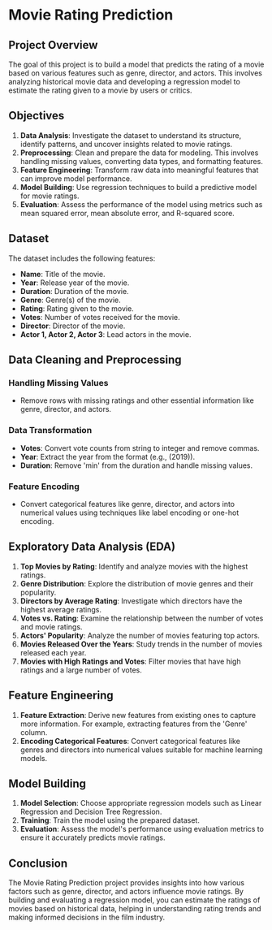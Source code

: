# Movie Rating Prediction

## Project Overview

The goal of this project is to build a model that predicts the rating of a movie based on various features such as genre, director, and actors. This involves analyzing historical movie data and developing a regression model to estimate the rating given to a movie by users or critics.

## Objectives

1. **Data Analysis**: Investigate the dataset to understand its structure, identify patterns, and uncover insights related to movie ratings.
2. **Preprocessing**: Clean and prepare the data for modeling. This involves handling missing values, converting data types, and formatting features.
3. **Feature Engineering**: Transform raw data into meaningful features that can improve model performance.
4. **Model Building**: Use regression techniques to build a predictive model for movie ratings.
5. **Evaluation**: Assess the performance of the model using metrics such as mean squared error, mean absolute error, and R-squared score.

## Dataset

The dataset includes the following features:

- **Name**: Title of the movie.
- **Year**: Release year of the movie.
- **Duration**: Duration of the movie.
- **Genre**: Genre(s) of the movie.
- **Rating**: Rating given to the movie.
- **Votes**: Number of votes received for the movie.
- **Director**: Director of the movie.
- **Actor 1, Actor 2, Actor 3**: Lead actors in the movie.

## Data Cleaning and Preprocessing

### Handling Missing Values

- Remove rows with missing ratings and other essential information like genre, director, and actors.

### Data Transformation

- **Votes**: Convert vote counts from string to integer and remove commas.
- **Year**: Extract the year from the format (e.g., (2019)).
- **Duration**: Remove 'min' from the duration and handle missing values.

### Feature Encoding

- Convert categorical features like genre, director, and actors into numerical values using techniques like label encoding or one-hot encoding.

## Exploratory Data Analysis (EDA)

1. **Top Movies by Rating**: Identify and analyze movies with the highest ratings.
2. **Genre Distribution**: Explore the distribution of movie genres and their popularity.
3. **Directors by Average Rating**: Investigate which directors have the highest average ratings.
4. **Votes vs. Rating**: Examine the relationship between the number of votes and movie ratings.
5. **Actors' Popularity**: Analyze the number of movies featuring top actors.
6. **Movies Released Over the Years**: Study trends in the number of movies released each year.
7. **Movies with High Ratings and Votes**: Filter movies that have high ratings and a large number of votes.

## Feature Engineering

1. **Feature Extraction**: Derive new features from existing ones to capture more information. For example, extracting features from the 'Genre' column.
2. **Encoding Categorical Features**: Convert categorical features like genres and directors into numerical values suitable for machine learning models.

## Model Building

1. **Model Selection**: Choose appropriate regression models such as Linear Regression and Decision Tree Regression.
2. **Training**: Train the model using the prepared dataset.
3. **Evaluation**: Assess the model's performance using evaluation metrics to ensure it accurately predicts movie ratings.

## Conclusion

The Movie Rating Prediction project provides insights into how various factors such as genre, director, and actors influence movie ratings. By building and evaluating a regression model, you can estimate the ratings of movies based on historical data, helping in understanding rating trends and making informed decisions in the film industry.

